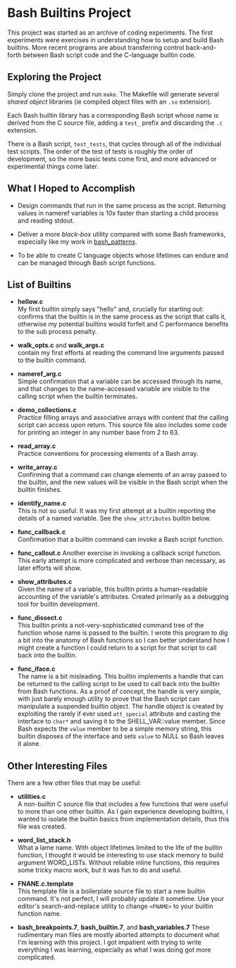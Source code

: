# Bash Builtins Project

This project was started as an archive of coding experiments.  The
first experiments were exercises in understanding how to setup and
build Bash builtins.  More recent programs are about transferring
control back-and-forth between Bash script code and the C-language
builtin code.

## Exploring the Project

Simply clone the project and run `make`.  The Makefile will
generate several _shared object_ libraries (ie compiled object
files with an `.so` extension).

Each Bash builtin library has a corresponding Bash script whose
name is derived from the C source file, adding a `test_` prefix
and discarding the `.c` extension.

There is a Bash script, `test_tests`, that cycles through all of
the individual test scripts.  The order of the test of tests is
roughly the order of development, so the more basic tests come
first, and more advanced or experimental things come later.

## What I Hoped to Accomplish

- Design commands that run in the same process as the script.
  Returning values in nameref variables is 10x faster than
  starting a child process and reading stdout.

- Deliver a more _black-box_ utility compared with some
  Bash frameworks, especially like my work in [bash_patterns][bash_patterns].

- To be able to create C language objects whose lifetimes can
  endure and can be managed through Bash script functions.

## List of Builtins

- **hellow.c**  
  My first builtin simply says "hello" and, crucially for starting
  out: confirms that the builtin is in the same process as the
  script that calls it, otherwise my potential builtins would forfeit
  and C performance benefits to the sub process penalty.

- **walk_opts.c** and **walk_args.c**  
  contain my first efforts at reading the command line arguments
  passed to the builtin command.

- **nameref_arg.c**  
  Simple confirmation that a variable can be accessed through
  its name, and that changes to the name-accessed variable are
  visible to the calling script when the builtin terminates.

- **demo_collections.c**  
  Practice filling arrays and associative arrays with content
  that the calling script can access upon return. This source
  file also includes some code for printing an integer in any
  number base from 2 to 63.

- **read_array.c**  
  Practice conventions for processing elements of a Bash array.

- **write_array.c**  
  Confirming that a command can change elements of an array
  passed to the builtin, and the new values will be visible
  in the Bash script when the builtin finishes.

- **identify_name.c**  
  This is not so useful.  It was my first attempt at a builtin
  reporting the details of a named variable.  See the
  `show_attributes` builtin below.

- **func_callback.c**  
  Confirmation that a builtin command can invoke a Bash script
  function.

- **func_callout.c**
  Another exercise in invoking a callback script function.
  This early attempt is more complicated and verbose than necessary,
  as later efforts will show.

- **show_attributes.c**  
  Given the name of a variable, this builtin prints a human-readable
  accounting of the variable's attributes.  Created primarily as a
  debugging tool for builtin development.

- **func_dissect.c**  
  This builtin prints a not-very-sophisticated command tree of
  the function whose name is passed to the builtin.  I wrote this
  program to dig a bit into the anatomy of Bash functions so I
  can better understand how I might create a function I could
  return to a script for that script to call back into the
  builtin.

- **func_iface.c**  
  The name is a bit misleading.  This builtin implements a handle
  that can be returned to the calling script to be used to call
  back into the builtin from Bash functions.  As a proof of concept,
  the handle is very simple, with just barely enough utility to
  prove that the Bash script can manipulate a suspended builtin
  object.  The handle object is created by exploiting the rarely if
  ever used `att_special` attribute and casting the interface to
  `char*` and saving it to the SHELL_VAR::value member.  Since Bash
  expects the `value` member to be a simple memory string, this
  builtin disposes of the interface and sets `value` to NULL so Bash
  leaves it alone.

## Other Interesting Files

There are a few other files that may be useful:

- **utilities.c**  
  A non-builtin C source file that includes a few functions that
  were useful to more than one other builtin.  As I gain experience
  developing builtins, I wanted to isolate the builtin basics from
  implementation details, thus this file was created.

- **word_list_stack.h**  
  What a lame name.  With object lifetimes limited to the life of
  the builtin function, I thought it would be interesting to use
  stack memory to build argument WORD_LISTs.  Without reliable
  inline functions, this requires some tricky macro work, but it
  was fun to do and useful.

- **FNANE.c.template**  
  This template file is a boilerplate source file to start a
  new builtin command.  It's not perfect, I will probably update
  it sometime.  Use your editor's search-and-replace utility to
  change `<FNAME>` to your builtin function name.

- **bash_breakpoints.7**, **bash_builtin.7**, and **bash_variables.7**
  These rudimentary man files are mostly aborted attempts to
  document what I'm learning with this project.  I got impatient
  with trying to write everything I was learning, especially as what
  I was doing got more complicated.

[bash_patterns]:     "https://github.com/cjungmann/bash_patterns"
[bash_source_page]:  "http://git.savannah.gnu.org/cgit/bash.git"
[bash_clone_url]:    "https://git.savannah.gnu.org/git/bash"